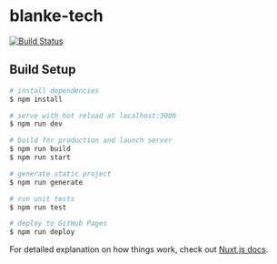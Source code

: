# blanke-tech
[![Build Status](https://travis-ci.com/andSubmarine/andsubmarine.github.io.svg?branch=master)](https://travis-ci.com/andSubmarine/andsubmarine.github.io)

## Build Setup

```bash
# install dependencies
$ npm install

# serve with hot reload at localhost:3000
$ npm run dev

# build for production and launch server
$ npm run build
$ npm run start

# generate static project
$ npm run generate

# run unit tests
$ npm run test

# deploy to GitHub Pages
$ npm run deploy
```

For detailed explanation on how things work, check out [Nuxt.js docs](https://nuxtjs.org).
